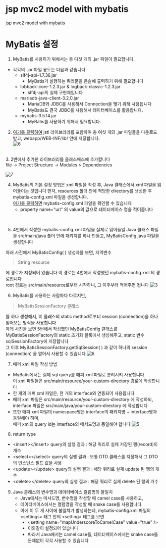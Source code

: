 # jsp mvc2 model with mybatis

jsp mvc2 model with mybatis


# MyBatis 설정

1. MyBatis를 사용하기 위해서는 총 다섯 개의 .jar 파일이 필요합니다.
* 각각의 .jar 파일 용도는 다음과 같습니다
    * slf4j-api-1.7.36.jar
        * MyBatis가 실행하는 쿼리문을 콘솔에 출력하기 위해 필요합니다
    * lobback-core-1.2.3.jar & logback-classic-1.2.3.jar
        * slf4j-api의 실제 구현체입니다
    * mariadb-java-client-3.2.0.jar
        * MariaDB와 JDBC를 사용해서 Connection을 맺기 위해 사용됩니다
        * MyBatis도 결국 JDBC를 사용해서 데이터베이스를 활용합니다.
    * mybatis-3.5.14.jar
        * MyBatis를 사용하기 위해서 필요합니다.

2. [여기를 클릭하여](https://github.com/jaehyukpyon2/jsp-mvc2/tree/main/src/main/webapp/WEB-INF/lib) jstl 라이브러리를 포함하여 총 여섯 개의 .jar 파일들을 다운로드 받고, webapp/WEB-INF/lib/ 안에 저장합니다.<br>
   ![6](https://github.com/jaehyukpyon2/jsp-mvc2/assets/145942491/b7439b3b-a357-4943-aeb5-9a37deba9c84)

<br />
3. 2번에서 추가한 라이브러리를 클래스패스에 추가합니다<br>
   file -> Project Structure -> Modules > Dependencies <br>

   ![7](https://github.com/jaehyukpyon2/jsp-mvc2/assets/145942491/de3b4f75-3e7b-4a76-a75c-b4abcce1ab93)

4. MyBatis의 기본 설정 방법은 xml 파일을 작성 후, Java 클래스에서 xml 파일을 읽어들이는 것입니다
   먼저, resources 폴더 안에 적당한 directory를 생성한 후 mybatis-config.xml 파일을 생성합니다. <br />
   [여기를 클릭하면](https://github.com/jaehyukpyon2/jsp-mvc2/blob/main/src/main/resources/com/example/jspmvc2/mybatis/config/mybatis-config.xml)  mybatis-config.xml 파일을 확인할 수 있습니다
   * property name="url" 의 value의 값으로 데이터베이스 명을 적어줍니다

<br />

5. 4번에서 작성한 mybatis-config.xml 파일을 실제로 읽어들일 Java 클래스 파일을 src/main/java 폴더 안에 패키지를 하나 만들고, MyBatisConfig.java 파일을 생성합니다

아래 사진에서 MyBatisConfig( ) 생성자를 보면, 지역변수

> String resource

에 경로가 지정되어 있습니다
이 경로는 4번에서 작성했던 mybatis-config.xml 의 경로입니다 <br />
root 경로는 src/main/resource로부터 시작하니, 그 이후부터 적어주면 됩니다
![3](https://github.com/jaehyukpyon2/jsp-mvc2/assets/145942491/3bf4dff4-759d-4847-b65e-6e633ec2e27a)


6. MyBatis를 사용하는 사람마다 다르지만,

> MyBatisSessionFactory 클래스

를 하나 생성해서, 이 클래스의 static method로부터 session (connection)을 하나 얻어오는 방식을 사용합니다 <br />
아래 사진을 보면 5번에서 작성했던 MyBatisConfig 클래스를 MyBatisSessionFactory의 static 초기화 블록에서 생성해주고, static 변수 sqlSessionFactory에 저장합니다 <br />
그 이후 MyBatisSessionFactory.getSqlSession( ) 과 같이 하나의 session (connection) 을 얻어서 사용할 수 있습니다
![8](https://github.com/jaehyukpyon2/jsp-mvc2/assets/145942491/6afe827c-f07e-4a83-a84b-452e30f1e16f)


7. 매퍼 xml 파일 작성 방법
* MyBatis에서는 실제 sql query를 매퍼 xml 파일로 분리시켜 사용합니다 <br />
  이 xml 파일들은 src/main/resource/your-custom-directory 경로에 작성합니다
* 한 개의 매퍼 xml 파일은, 한 개의 interface와 연동되어 사용됩니다
* 매퍼 xml 파일은 src/main/resource/your-custom-directory 에 작성하되, interface 파일은 src/main/java/your-custom-directory 에 작성합니다
* 또한 매퍼 xml 파일의 namespace명은 interface의 패키지명 + interface명과 동일해야 하며, <br /> 매퍼 xml의 query id는 interface의 메서드명과 동일해야 합니다
  ![5](https://github.com/jaehyukpyon2/jsp-mvc2/assets/145942491/b7282510-20bd-4d8e-8e94-4fe0e53a8f24)

8. return type
* &lt;insert&gt;&lt;/insert&gt; query의 실행 결과 : 해당 쿼리로 실제 저장된 행(record)의 개수
* &lt;select&gt;&lt;/select&gt; query의 실행 결과 : 보통 DTO 클래스를 지정해서 그 DTO 의 인스턴스 필드 값을 사용
* &lt;update&gt;&lt;/update&gt; query의 실행 결과 : 해당 쿼리로 실제 update 된 행의 개수
* &lt;delete&gt;&lt;/delete&gt; query의 실행 결과 : 해당 쿼리로 실제 delete 된 행의 개수

9. Java 클래스의 변수명과 데이터베이스 컬럼명의 불일치
    * Java에서는 메서드명, 변수명을 작성할 때 camel case를 사용하고,
    * 데이터베이스에서는 컬럼명을 작성할 때 snake case를 사용합니다.
    * 이에 이 두 개 사이에 불일치가 발생하는데, mybatis-config.xml 파일의 &lt;settings&gt; 태그 안의 &lt;setting&gt; 태그를 보면
      * &lt;setting name="mapUnderscoreToCamelCase" value="true" /&gt;
      * 이와같이 설정되어 있습니다
      * 따라서 Java에서는 camel case를, 데이터베이스에서는 snake case를 문제없이 각각 사용할 수 있습니다
